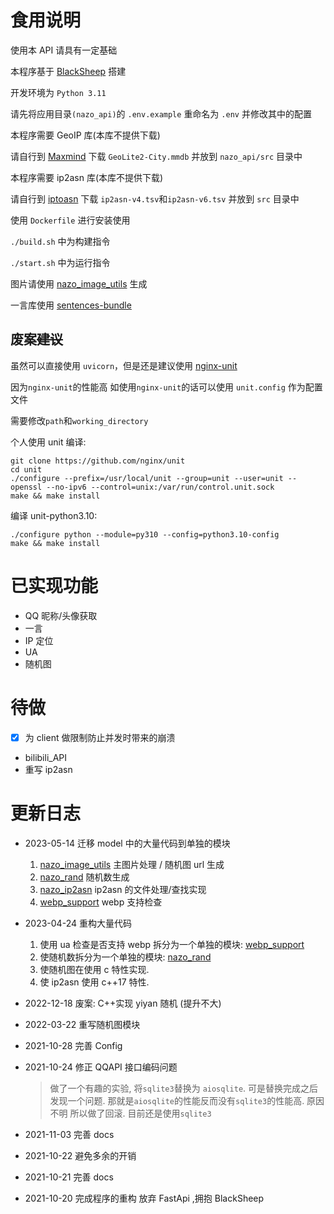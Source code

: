 # 食用说明

使用本 API 请具有一定基础

本程序基于 [BlackSheep](https://github.com/Neoteroi/BlackSheep) 搭建

开发环境为 `Python 3.11`

请先将应用目录`(nazo_api)`的 `.env.example` 重命名为 `.env` 并修改其中的配置

本程序需要 GeoIP 库(本库不提供下载)

请自行到 [Maxmind](https://www.maxmind.com/en/accounts/) 下载 `GeoLite2-City.mmdb` 并放到 `nazo_api/src` 目录中

本程序需要 ip2asn 库(本库不提供下载)

请自行到 [iptoasn](https://iptoasn.com/) 下载 `ip2asn-v4.tsv`和`ip2asn-v6.tsv` 并放到 `src` 目录中

使用 `Dockerfile` 进行安装使用

`./build.sh` 中为构建指令

`./start.sh` 中为运行指令

图片请使用 [nazo_image_utils](https://github.com/bymoye/nazo_image_utils) 生成

一言库使用 [sentences-bundle](https://github.com/hitokoto-osc/sentences-bundle)

## 废案~~建议~~

虽然可以直接使用 `uvicorn`，但是还是建议使用 [nginx-unit](https://unit.nginx.org/installation/)

因为`nginx-unit`的性能高 如使用`nginx-unit`的话可以使用 `unit.config` 作为配置文件

需要修改`path`和`working_directory`

个人使用 unit 编译:

```
git clone https://github.com/nginx/unit
cd unit
./configure --prefix=/usr/local/unit --group=unit --user=unit --openssl --no-ipv6 --control=unix:/var/run/control.unit.sock
make && make install
```

编译 unit-python3.10:

```
./configure python --module=py310 --config=python3.10-config
make && make install
```

# 已实现功能

- QQ 昵称/头像获取
- 一言
- IP 定位
- UA
- 随机图

# 待做

- [x] 为 client 做限制防止并发时带来的崩溃

* bilibili_API
* 重写 ip2asn

# 更新日志

- 2023-05-14 迁移 model 中的大量代码到单独的模块

  1. [nazo_image_utils](https://github.com/bymoye/nazo_image_utils) 主图片处理 / 随机图 url 生成
  2. [nazo_rand](https://github.com/bymoye/nazo_rand) 随机数生成
  3. [nazo_ip2asn](https://github.com/bymoye/nazo_ip2asn) ip2asn 的文件处理/查找实现
  4. [webp_support](https://github.com/bymoye/webp_support) webp 支持检查

- 2023-04-24 重构大量代码
  1. 使用 ua 检查是否支持 webp 拆分为一个单独的模块: [webp_support](https://github.com/bymoye/webp_support)
  2. 使随机数拆分为一个单独的模块: [nazo_rand](https://github.com/bymoye/nazo_rand)
  3. 使随机图在使用 c 特性实现.
  4. 使 ip2asn 使用 c++17 特性.
- 2022-12-18 废案: C++实现 yiyan 随机 (提升不大)
- 2022-03-22 重写随机图模块
- 2021-10-28 完善 Config
- 2021-10-24 修正 QQAPI 接口编码问题

  > 做了一个有趣的实验, 将`sqlite3`替换为 `aiosqlite`.
  > 可是替换完成之后发现一个问题.
  > 那就是`aiosqlite`的性能反而没有`sqlite3`的性能高.
  > 原因不明 所以做了回滚. 目前还是使用`sqlite3`

- 2021-11-03 完善 docs
- 2021-10-22 避免多余的开销
- 2021-10-21 完善 docs
- 2021-10-20 完成程序的重构 放弃 FastApi ,拥抱 BlackSheep
